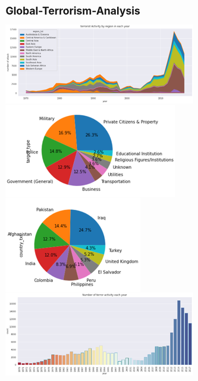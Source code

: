 # Global-Terrorism-Analysis
![Screenshot](14.PNG)
![Screenshot](17.PNG)
![Screenshot](18.PNG)
![Screenshot](19.PNG)

